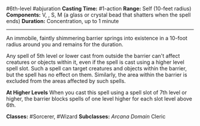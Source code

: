 #6th-level #abjuration
**Casting Time:** #1-action
**Range:** Self (10-feet radius)
**Components:** V, , S, M (a glass or crystal bead that shatters when the spell ends)
**Duration:** Concentration, up to 1 minute

---

An immobile, faintly shimmering barrier springs into existence in a 10-foot radius around you and remains for the duration.

Any spell of 5th level or lower cast from outside the barrier can't affect creatures or objects within it, even if the spell is cast using a higher level spell slot. Such a spell can target creatures and objects within the barrier, but the spell has no effect on them. Similarly, the area within the barrier is excluded from the areas affected by such spells.

**At Higher Levels**
When you cast this spell using a spell slot of 7th level or higher, the barrier blocks spells of one level higher for each slot level above 6th.

**Classes:** #Sorcerer, #Wizard
**Subclasses:** *Arcana Domain* Cleric
